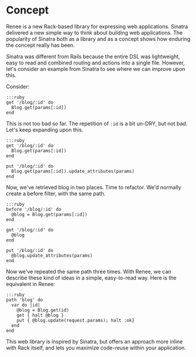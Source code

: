 # Concept

Renee is a new Rack-based library for expressing web applications. Sinatra delivered a new simple way to think about
building web applications. The popularity of Sinatra both as a library and as a concept shows how enduring the
concept really has been.

Sinatra was different from Rails because the entire DSL was lightweight, easy to read and
combined routing and actions into a single file. However, let's consider an example from Sinatra to see where
we can improve upon this.

Consider:

    :::ruby
    get '/blog/:id' do
      Blog.get(params[:id])
    end

This is not too bad so far. The repetition of `:id` is a bit un-DRY, but not bad. Let's keep expanding upon this.

    :::ruby
    get '/blog/:id' do
      Blog.get(params[:id])
    end

    put '/blog/:id' do
      Blog.get(params[:id]).update_attributes(params)
    end

Now, we've retrieved blog in two places. Time to refactor. We'd normally create a before filter, with the same path.

    :::ruby
    before '/blog/:id' do
      @blog = Blog.get(params[:id])
    end

    get '/blog/:id' do
      @blog
    end

    put '/blog/:id' do
      @blog.update_attributes(params)
    end

Now we've repeated the same path three times. With Renee, we can describe these kind of ideas in a simple,
easy-to-read way. Here is the equivalent in Renee:

    :::ruby
    path 'blog' do
      var do |id|
        @blog = Blog.get(id)
        get { halt @blog }
        put { @blog.update(request.params); halt :ok}
      end
    end

This web library is inspired by Sinatra, but offers an approach more inline with Rack itself, and lets you
maximize code-reuse within your application.
